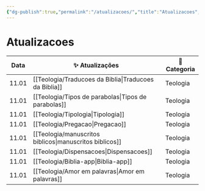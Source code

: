 ```yaml
---
{"dg-publish":true,"permalink":"/atualizacoes/","title":"Atualizacoes","metatags":{"description":"Atualizações recentes"}}
---
```


# Atualizacoes

| Data  | ✨ Atualizações                                             | 📁 Categoria |
| ----- | ---------------------------------------------------------- | ------------ |
| 11.01 | [[Teologia/Traducoes da Biblia\|Traducoes da Biblia]]   | Teologia     |
| 11.01 | [[Teologia/Tipos de parabolas\|Tipos de parabolas]]     | Teologia     |
| 11.01 | [[Teologia/Tipologia\|Tipologia]]                       | Teologia     |
| 11.01 | [[Teologia/Pregacao\|Pregacao]]                         | Teologia     |
| 11.01 | [[Teologia/manuscritos biblicos\|manuscritos biblicos]] | Teologia     |
| 11.01 | [[Teologia/Dispensacoes\|Dispensacoes]]                 | Teologia     |
| 11.01 | [[Teologia/Biblia-app\|Biblia-app]]                     | Teologia     |
| 11.01 | [[Teologia/Amor em palavras\|Amor em palavras]]         | Teologia     |
